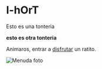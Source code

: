 # I-hOrT

Esto es una tonteria

**esto es otra tonteria**

Animaros, entrar a [disfrutar](http://pornhub.com) un ratito.

![Menuda foto](https://joedicastro.com/static/pictures/avatar.png)
